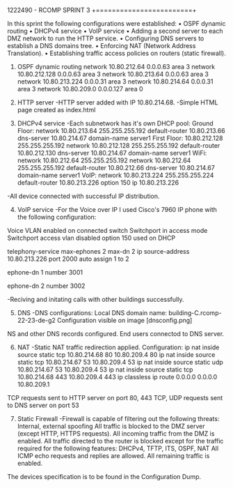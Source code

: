1222490 - RCOMP SPRINT 3
+========================+

In this sprint the following configurations were established:
• OSPF dynamic routing
• DHCPv4 service
• VoIP service
• Adding a second server to each DMZ network to run the HTTP service.
• Configuring DNS servers to establish a DNS domains tree.
• Enforcing NAT (Network Address Translation).
• Establishing traffic access policies on routers (static firewall).

1. OSPF dynamic routing
 network 10.80.212.64 0.0.0.63 area 3
 network 10.80.212.128 0.0.0.63 area 3
 network 10.80.213.64 0.0.0.63 area 3
 network 10.80.213.224 0.0.0.31 area 3
 network 10.80.214.64 0.0.0.31 area 3
 network 10.80.209.0 0.0.0.127 area 0

2. HTTP server
-HTTP server added with IP 10.80.214.68.
-Simple HTML page created as index.html

3. DHCPv4 service
-Each subnetwork has it's own DHCP pool:
    Ground Floor: 
         network 10.80.213.64 255.255.255.192
         default-router 10.80.213.66
         dns-server 10.80.214.67
         domain-name server1
    First Floor: 
         10.80.212.128 255.255.255.192
         network 10.80.212.128 255.255.255.192
         default-router 10.80.212.130
         dns-server 10.80.214.67
         domain-name server1
    WiFi: 
         network 10.80.212.64 255.255.255.192
         network 10.80.212.64 255.255.255.192
         default-router 10.80.212.66
         dns-server 10.80.214.67
         domain-name server1
    VoIP: 
        network 10.80.213.224 255.255.255.224
        default-router 10.80.213.226
        option 150 ip 10.80.213.226
        
-All device connected with successful IP distribution.

4. VoIP service
-For the Voice over IP I used Cisco's 7960 IP phone with the following configuration:

 Voice VLAN enabled on connected switch
 Switchport in access mode
 Switchport access vlan disabled
 option 150 used on DHCP
 
 telephony-service
 max-ephones 2
 max-dn 2
 ip source-address 10.80.213.226 port 2000
 auto assign 1 to 2

ephone-dn 1
 number 3001

ephone-dn 2
 number 3002
 
-Reciving and initating calls with other buildings successfully.

5. DNS
-DNS configurations:
     Local DNS domain name: building-C.rcomp-22-23-de-g2
     Configuration visible on image [dnsconfig.png]
     
 NS and other DNS records configured.
 End users connectod to DNS server.
 

6. NAT
-Static NAT traffic redirection applied. Configuration:
    ip nat inside source static tcp 10.80.214.68 80 10.80.209.4 80 
    ip nat inside source static tcp 10.80.214.67 53 10.80.209.4 53 
    ip nat inside source static udp 10.80.214.67 53 10.80.209.4 53 
    ip nat inside source static tcp 10.80.214.68 443 10.80.209.4 443 
    ip classless
    ip route 0.0.0.0 0.0.0.0 10.80.209.1 
    
 TCP requests sent to HTTP server on port 80, 443
 TCP, UDP requests sent to DNS server on port 53

7. Static Firewall
-Firewall is capable of filtering out the following threats:
    Internal, external spoofing
    All traffic is blocked to the DMZ server (except HTTP, HTTPS requests). 
    All incoming traffic from the DMZ is enabled.
    All traffic directed to the router is blocked except for the traffic required for the following features:
     DHCPv4, TFTP, ITS, OSPF, NAT
    All ICMP echo requests and replies are allowed.
    All remaining traffic is enabled.
    
The devices specification is to be found in the Configuration Dump.